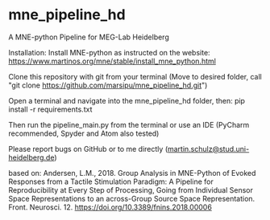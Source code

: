 # mne_pipeline_hd
A MNE-python Pipeline for MEG-Lab Heidelberg

Installation:
Install MNE-python as instructed on the website:
https://www.martinos.org/mne/stable/install_mne_python.html

Clone this repository with git from your terminal
(Move to desired folder, call "git clone https://github.com/marsipu/mne_pipeline_hd.git")

Open a terminal and navigate into the mne_pipeline_hd folder, then:
pip install -r requirements.txt

Then run the pipeline_main.py from the terminal or use an IDE (PyCharm recommended, Spyder and Atom also tested)

Please report bugs on GitHub or to me directly (martin.schulz@stud.uni-heidelberg.de)

based on:
Andersen, L.M., 2018. Group Analysis in MNE-Python of Evoked Responses from a Tactile Stimulation Paradigm: A Pipeline for Reproducibility at Every Step of Processing, Going from Individual Sensor Space Representations to an across-Group Source Space Representation. Front. Neurosci. 12. https://doi.org/10.3389/fnins.2018.00006

